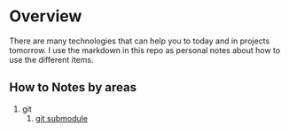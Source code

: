 # Overview

There are many technologies that can help you to today and in
projects tomorrow.  I use the markdown in this repo as personal
notes about how to use the different items.

## How to Notes by areas

1. git 
   1. [git submodule](git/submodule.md)